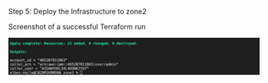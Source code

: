 Step 5: Deploy the Infrastructure to zone2

Screenshot of a successful Terraform run  


![Terraform apply](img/step5.png)